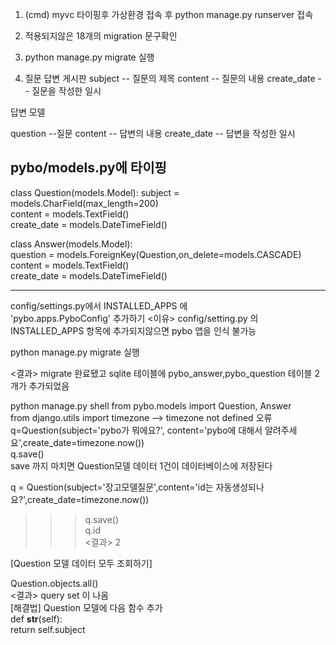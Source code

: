 1. (cmd) myvc 타이핑후 가상환경 접속 후 python manage.py runserver 접속 
2. 적용되지않은 18개의 migration 문구확인
3.  python manage.py migrate 실행

4. 질문 답변 게시판
subject -- 질문의 제목
content --  질문의 내용
create_date -- 질문을 작성한 일시 

답변 모델

question --질문
content -- 답변의 내용
create_date -- 답변을 작성한 일시

pybo/models.py에 타이핑
----
class Question(models.Model):
    subject = models.CharField(max_length=200)  
    content = models.TextField()  
    create_date = models.DateTimeField()  

class Answer(models.Model):  
    question = models.ForeignKey(Question,on_delete=models.CASCADE)  
    content = models.TextField()   
    create_date = models.DateTimeField()  

-----

config/settings.py에서 INSTALLED_APPS 에   
'pybo.apps.PyboConfig' 추가하기 <이유> config/setting.py 의 INSTALLED_APPS 항목에 추가되지않으면 pybo 앱을 인식 불가능   

python manage.py migrate 실행   

<결과> migrate 완료됐고 sqlite 테이블에 pybo_answer,pybo_question 테이블 2개가 추가되었음  

<cmd> python manage.py shell
from pybo.models import Question, Answer  
from django.utils import timezone --> timezone not defined 오류  
q=Question(subject='pybo가 뭐에요?', content='pybo에 대해서 알려주세요',create_date=timezone.now())  
q.save()  
save 까지 마치면 Question모델 데이터 1건이 데이터베이스에 저장된다  

q = Question(subject='장고모델질문',content='id는 자동생성되나요?',create_date=timezone.now())  
>>> q.save()  
>>> q.id  
<결과> 2  


[Question 모델 데이터 모두 조회하기]  

Question.objects.all()  
<결과> query set 이 나옴  
[해결법] Question 모델에 다음 함수 추가  
def __str__(self):  
    return self.subject  




[장고 docs]:https://docs.djangoproject.com/en/4.0/ref/models/fields/
